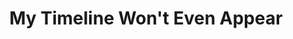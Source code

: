 ---
title: 'My Timeline Won''t Even Appear'
redirect_to:
  - 'https://discuss.pencil2d.org/t/my-timeline-wont-even-appear/1278'
---